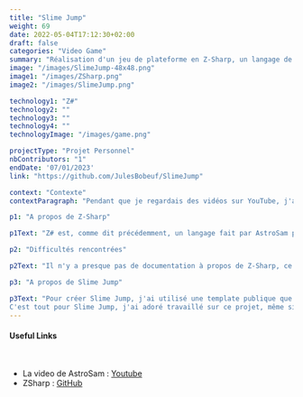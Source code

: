 ```yaml
---
title: "Slime Jump"
weight: 69
date: 2022-05-04T17:12:30+02:00
draft: false
categories: "Video Game"
summary: "Réalisation d'un jeu de plateforme en Z-Sharp, un langage de programmation créée pour le fun."
image: "/images/SlimeJump-48x48.png"
image1: "/images/ZSharp.png"
image2: "/images/SlimeJump.png"

technology1: "Z#"
technology2: ""
technology3: ""
technology4: ""
technologyImage: "/images/game.png"

projectType: "Projet Personnel"
nbContributors: "1"
endDate: '07/01/2023'
link: "https://github.com/JulesBobeuf/SlimeJump"

context: "Contexte"
contextParagraph: "Pendant que je regardais des vidéos sur YouTube, j'ai trouvé une vidéo hors du commun qui m'a captivé : 'Making My Own Programming Language and Coding a Game in It' (créer mon propre langage de programmation et faire un jeu avec celui-ci) pars AstroSam. Après avoir regardé la vidéo, je savais que je devais essayer ce langage. C'est de là où Slime Jump est arrivé."

p1: "A propos de Z-Sharp"

p1Text: "Z# est, comme dit précédemment, un langage fait par AstroSam pendant son temps personnel, juste pour le fun. Le langage n'est pas finis du tout et ne sera probablement pas amélioré pour l'instant. Le langage nous limite donc beaucoup ce qui rend presque tout jeu impossible à créer. Il n'y a pas de boucle for, pas de listes, l'interpréteur n'est pas optimisé... Même s'il y a beaucoup de points négatif, il nous est très simple de créer une interface graphique en Z#, ce qui est son principal but. Je pense que l'idée de base est géniale, c'est d'ailleurs pour cela que j'ai décidé de faire un projet avec ce langage. Cependant, il très compliqué de faire quoi que ce soit. Enfin, pour votre information, Slime Jump est codé en version Z-Sharp v2.1.3-alpha."

p2: "Difficultés rencontrées"

p2Text: "Il n'y a presque pas de documentation à propos de Z-Sharp, ce qui rend compliqué de savoir ce qu'il est possible de faire ou pas. De plus, il n'y a aucune librairie, il faut donc tout faire en natif. Mon plus gros problème était avec l'affichage des sprites sur l'interface graphique. En effet, on ne peut pas afficher d'image en cours de route : tout doit être affiché dès le début, ou le sprite ne sera pas affiché indéfiniment, ce qui limite énormément les possibilités. Cependant, j'ai quand même réussi à faire fonctionner Slime Jump."

p3: "A propos de Slime Jump"

p3Text: "Pour créer Slime Jump, j'ai utilisé une template publique que j'ai trouvé sur le GitHub de SamAstro. Je l'ai ensuite modifiée pour qu'elle convienne à mes besoins. Le jeu est très simple : le but est d'atteindre l'échelle en haut à droite. Il n'y a qu'un seul niveau à cause des limitations du langage. Vous pouvez vous déplacer à gauche avec A, à droite avec D, sprinter avec LControl et sauter avec espace. Le block de slime a aussi une caractéristique spéciale!
C'est tout pour Slime Jump, j'ai adoré travaillé sur ce projet, même si je savais qu'il n'irait pas très loin."
---
```


#### Useful Links 
&nbsp;
- La video de AstroSam : [Youtube](https://youtu.be/JP9n5wHyemU)
- ZSharp : [GitHub](https://github.com/sam-astro/Z-Sharp)